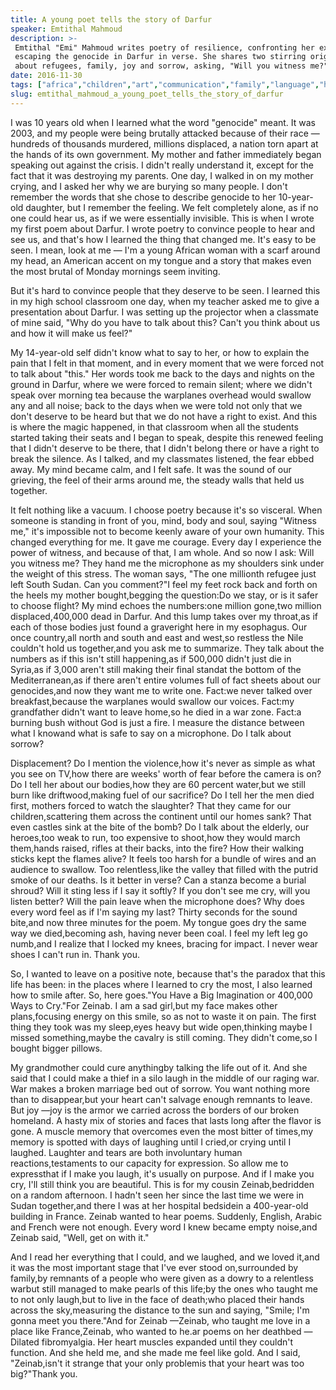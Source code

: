```yaml
---
title: A young poet tells the story of Darfur
speaker: Emtithal Mahmoud
description: >-
 Emtithal "Emi" Mahmoud writes poetry of resilience, confronting her experience of
 escaping the genocide in Darfur in verse. She shares two stirring original poems
 about refugees, family, joy and sorrow, asking, "Will you witness me?"
date: 2016-11-30
tags: ["africa","children","art","communication","family","language","humanity","identity","performance","refugees","poetry","spoken-word","storytelling","tedmed","war","writing"]
slug: emtithal_mahmoud_a_young_poet_tells_the_story_of_darfur
---
```


I was 10 years old when I learned what the word "genocide" meant. It was 2003, and my
people were being brutally attacked because of their race — hundreds of thousands
murdered, millions displaced, a nation torn apart at the hands of its own government. My
mother and father immediately began speaking out against the crisis. I didn't really
understand it, except for the fact that it was destroying my parents. One day, I walked in
on my mother crying, and I asked her why we are burying so many people. I don't remember
the words that she chose to describe genocide to her 10-year-old daughter, but I remember
the feeling. We felt completely alone, as if no one could hear us, as if we were
essentially invisible. This is when I wrote my first poem about Darfur. I wrote poetry to
convince people to hear and see us, and that's how I learned the thing that changed me.
It's easy to be seen. I mean, look at me — I'm a young African woman with a scarf around
my head, an American accent on my tongue and a story that makes even the most brutal of
Monday mornings seem inviting.

But it's hard to convince people that they deserve to be seen. I learned this in my high
school classroom one day, when my teacher asked me to give a presentation about Darfur. I
was setting up the projector when a classmate of mine said, "Why do you have to talk about
this? Can't you think about us and how it will make us feel?"

My 14-year-old self didn't know what to say to her, or how to explain the pain that I felt
in that moment, and in every moment that we were forced not to talk about "this." Her
words took me back to the days and nights on the ground in Darfur, where we were forced to
remain silent; where we didn't speak over morning tea because the warplanes overhead would
swallow any and all noise; back to the days when we were told not only that we don't
deserve to be heard but that we do not have a right to exist. And this is where the magic
happened, in that classroom when all the students started taking their seats and I began
to speak, despite this renewed feeling that I didn't deserve to be there, that I didn't
belong there or have a right to break the silence. As I talked, and my classmates listened,
the fear ebbed away. My mind became calm, and I felt safe. It was the sound of our
grieving, the feel of their arms around me, the steady walls that held us
together.

It felt nothing like a vacuum. I choose poetry because it's so visceral. When someone is
standing in front of you, mind, body and soul, saying "Witness me," it's impossible not to
become keenly aware of your own humanity. This changed everything for me. It gave me
courage. Every day I experience the power of witness, and because of that, I am whole. And
so now I ask: Will you witness me? They hand me the microphone as my shoulders sink under
the weight of this stress. The woman says, "The one millionth refugee just left South
Sudan. Can you comment?"I feel my feet rock back and forth on the heels my mother
bought,begging the question:Do we stay, or is it safer to choose flight? My mind echoes the
numbers:one million gone,two million displaced,400,000 dead in Darfur. And this lump takes
over my throat,as if each of those bodies just found a graveright here in my esophagus. Our
once country,all north and south and east and west,so restless the Nile couldn't hold us
together,and you ask me to summarize. They talk about the numbers as if this isn't still
happening,as if 500,000 didn't just die in Syria,as if 3,000 aren't still making their
final standat the bottom of the Mediterranean,as if there aren't entire volumes full of
fact sheets about our genocides,and now they want me to write one. Fact:we never talked
over breakfast,because the warplanes would swallow our voices. Fact:my grandfather didn't
want to leave home,so he died in a war zone. Fact:a burning bush without God is just a
fire. I measure the distance between what I knowand what is safe to say on a microphone. Do
I talk about sorrow?

Displacement? Do I mention the violence,how it's never as simple as what you see on TV,how
there are weeks' worth of fear before the camera is on? Do I tell her about our bodies,how
they are 60 percent water,but we still burn like driftwood,making fuel of our sacrifice? Do
I tell her the men died first, mothers forced to watch the slaughter? That they came for
our children,scattering them across the continent until our homes sank? That even castles
sink at the bite of the bomb? Do I talk about the elderly, our heroes,too weak to run, too
expensive to shoot,how they would march them,hands raised, rifles at their backs, into the
fire? How their walking sticks kept the flames alive? It feels too harsh for a bundle of
wires and an audience to swallow. Too relentless,like the valley that filled with the
putrid smoke of our deaths. Is it better in verse? Can a stanza become a burial shroud? Will
it sting less if I say it softly? If you don't see me cry, will you listen better? Will the
pain leave when the microphone does? Why does every word feel as if I'm saying my
last? Thirty seconds for the sound bite,and now three minutes for the poem. My tongue goes
dry the same way we died,becoming ash, having never been coal. I feel my left leg go
numb,and I realize that I locked my knees, bracing for impact. I never wear shoes I can't
run in. Thank you.

So, I wanted to leave on a positive note, because that's the paradox that this life has
been: in the places where I learned to cry the most, I also learned how to smile after.
So, here goes."You Have a Big Imagination or 400,000 Ways to Cry."For Zeinab. I am a sad
girl,but my face makes other plans,focusing energy on this smile, so as not to waste it on
pain. The first thing they took was my sleep,eyes heavy but wide open,thinking maybe I
missed something,maybe the cavalry is still coming. They didn't come,so I bought bigger
pillows.

My grandmother could cure anythingby talking the life out of it. And she said that I could
make a thief in a silo laugh in the middle of our raging war. War makes a broken marriage
bed out of sorrow. You want nothing more than to disappear,but your heart can't salvage
enough remnants to leave. But joy —joy is the armor we carried across the borders of our
broken homeland. A hasty mix of stories and faces that lasts long after the flavor is
gone. A muscle memory that overcomes even the most bitter of times,my memory is spotted
with days of laughing until I cried,or crying until I laughed. Laughter and tears are both
involuntary human reactions,testaments to our capacity for expression. So allow me to
expressthat if I make you laugh, it's usually on purpose. And if I make you cry, I'll still
think you are beautiful. This is for my cousin Zeinab,bedridden on a random afternoon. I
hadn't seen her since the last time we were in Sudan together,and there I was at her
hospital bedsidein a 400-year-old building in France. Zeinab wanted to hear poems. Suddenly,
English, Arabic and French were not enough. Every word I knew became empty noise,and Zeinab
said, "Well, get on with it."

And I read her everything that I could, and we laughed, and we loved it,and it was the
most important stage that I've ever stood on,surrounded by family,by remnants of a people
who were given as a dowry to a relentless warbut still managed to make pearls of this
life;by the ones who taught me to not only laugh,but to live in the face of death;who
placed their hands across the sky,measuring the distance to the sun and saying, "Smile;
I'm gonna meet you there."And for Zeinab —Zeinab, who taught me love in a place like
France,Zeinab, who wanted to he.ar poems on her deathbed —Dilated fibromyalgia. Her heart
muscles expanded until they couldn't function. And she held me, and she made me feel like
gold. And I said, "Zeinab,isn't it strange that your only problemis that your heart was too
big?"Thank you.

<!--
ad_duration=3.33
comment_count=24
event="TEDMED 2016"
external_start_time=0
has_talk_citation=1
intro_duration=11.82
is_subtitle_required="False"
is_talk_featured="True"
language="en"
language_swap="False"
native_language="en"
number_of_related_talks=6
number_of_speakers=1
number_of_subtitled_videos=16
number_of_tags=16
number_of_talk_download_languages=17
number_of_talk_more_resources=1
number_of_talk_recommendations=0
number_of_talks_take_actions=0
post_ad_duration=0.83
published_timestamp="2017-03-31 15:12:16"
recording_date="2016-11-30"
speaker_description="Poet"
speaker_is_published=1
speaker_name="Emtithal Mahmoud"
talk_name="A young poet tells the story of Darfur"
talks_tags=["africa","children","art","communication","family","language","humanity","identity","performance","refugees","poetry","spoken-word","storytelling","tedmed","war","writing"]
talks_take_action=[]
url_audio="https://download.ted.com/talks/EmtithalMahmoud_2016P.mp3?apikey=acme-roadrunner"
url_photo_speaker="https://pe.tedcdn.com/images/ted/96e487713d87f342620abe6c5b6ae0a5d459573c_254x191.jpg"
url_photo_talk="https://s3.amazonaws.com/talkstar-photos/uploads/199cf739-9bc8-4c9f-b2e4-c5d49f6084f1/EmtithalMahmoud_2016P-embed.jpg"
url_webpage="https://www.ted.com/talks/emtithal_mahmoud_a_young_poet_tells_the_story_of_darfur"
video_type_name="TED Stage Talk"
-->